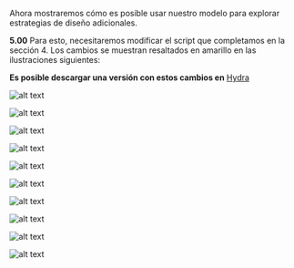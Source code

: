 Ahora mostraremos cómo es posible usar nuestro modelo para explorar estrategias de diseño adicionales.

**5.00** Para esto, necesitaremos modificar el script que completamos en la sección 4. Los cambios se muestran resaltados en amarillo en las ilustraciones siguientes:

**Es posible descargar una versión con estos cambios en** [Hydra](http://hydrashare.github.io/hydra/viewer?owner=alexandermatthias&fork=hydra&id=SingleZoneModel_01_IteratingToImprove&slide=0&scale=1&offset=0,0)

![alt text](https://user-images.githubusercontent.com/44324576/51693280-f2f7ef80-1ffe-11e9-8163-9c24766b27bb.png)



![alt text](https://user-images.githubusercontent.com/44324576/51693629-a19c3000-1fff-11e9-99e5-87b550ac6a8f.png)



![alt text](https://user-images.githubusercontent.com/44324576/51693630-a234c680-1fff-11e9-953d-cf23f87a2afc.png)



![alt text](https://user-images.githubusercontent.com/44324576/51693915-17080080-2000-11e9-9219-fd8c2399a44a.jpg)



![alt text](https://user-images.githubusercontent.com/44324576/51693917-17080080-2000-11e9-8aa8-84d234d4dd35.jpg)



![alt text](https://user-images.githubusercontent.com/44324576/51699509-322d3d00-200d-11e9-9622-3538afae3643.jpg)



![alt text](https://user-images.githubusercontent.com/44324576/51695123-98f92900-2002-11e9-964b-a786602a1ecf.jpg)



![alt text](https://user-images.githubusercontent.com/44324576/51693280-f2f7ef80-1ffe-11e9-8163-9c24766b27bb.png)



![alt text](https://user-images.githubusercontent.com/44324576/51695389-394f4d80-2003-11e9-90b2-6034cfd00a39.png)


![alt text](https://user-images.githubusercontent.com/44324576/51693914-17080080-2000-11e9-8e2b-576d578dc05b.jpg)
